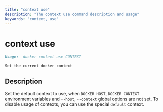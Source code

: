 ```yaml
---
title: "context use"
description: "The context use command description and usage"
keywords: "context, use"
---
```


# context use

```markdown
Usage:  docker context use CONTEXT

Set the current docker context
```

## Description
Set the default context to use, when `DOCKER_HOST`, `DOCKER_CONTEXT` environment
variables and `--host`, `--context` global options are not set.
To disable usage of contexts, you can use the special `default` context.
